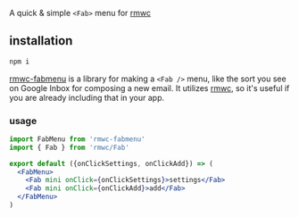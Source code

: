 A quick & simple `<Fab>` menu for [rmwc](https://jamesmfriedman.github.io/rmwc/)


## installation

```sh
npm i
```

[rmwc-fabmenu](https://github.com/konsumer/rmwc-fabmenu) is a library for making a `<Fab />` menu, like the sort you see on Google Inbox for composing a new email. It utilizes [rmwc](https://jamesmfriedman.github.io/rmwc/), so it's useful if you are already including that in your app.

### usage

```jsx
import FabMenu from 'rmwc-fabmenu'
import { Fab } from 'rmwc/Fab'

export default ({onClickSettings, onClickAdd}) => (
  <FabMenu>
    <Fab mini onClick={onClickSettings}>settings</Fab>
    <Fab mini onClick={onClickAdd}>add</Fab>
  </FabMenu>
)
```


